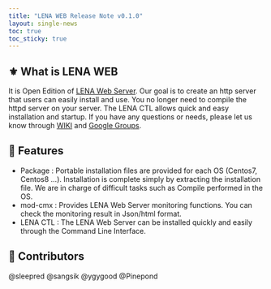 ```yaml
---
title: "LENA WEB Release Note v0.1.0"
layout: single-news
toc: true
toc_sticky: true
---
```


## :fleur_de_lis: What is LENA WEB
It is Open Edition of [LENA Web Server](https://soltech.lgcns.com/lena-web). Our goal is to create an http server that users can easily install and use. You no longer need to compile the httpd server on your server. The LENA CTL allows quick and easy installation and startup. If you have any questions or needs, please let us know through [WIKI](https://github.com/OpenLENA/lena-web/wiki) and [Google Groups](https://groups.google.com/g/lena-oe).

## :rainbow: Features
- Package : Portable installation files are provided for each OS (Centos7, Centos8 ...). Installation is complete simply by extracting the installation file. We are in charge of difficult tasks such as Compile performed in the OS.
- mod-cmx : Provides LENA Web Server monitoring functions. You can check the monitoring result in Json/html format.
- LENA CTL : The LENA Web Server can be installed quickly and easily through the Command Line Interface.

## :runner: Contributors
@sleepred @sangsik @ygygood @Pinepond 